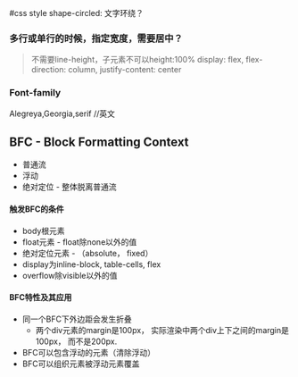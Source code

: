 #css style
shape-circled: 文字环绕？


### 多行或单行的时候，指定宽度，需要居中？
> 不需要line-height，子元素不可以height:100%
> display: flex, flex-direction: column, justify-content: center

### Font-family
Alegreya,Georgia,serif //英文

## BFC - Block Formatting Context

+ 普通流
+ 浮动
+ 绝对定位 - 整体脱离普通流

#### 触发BFC的条件
+ body根元素
+ float元素 - float除none以外的值
+ 绝对定位元素 - （absolute， fixed）
+ display为inline-block, table-cells, flex
+ overflow除visible以外的值

#### BFC特性及其应用
+ 同一个BFC下外边距会发生折叠
  - 两个div元素的margin是100px， 实际渲染中两个div上下之间的margin是100px， 而不是200px.
+ BFC可以包含浮动的元素（清除浮动）
+ BFC可以组织元素被浮动元素覆盖
